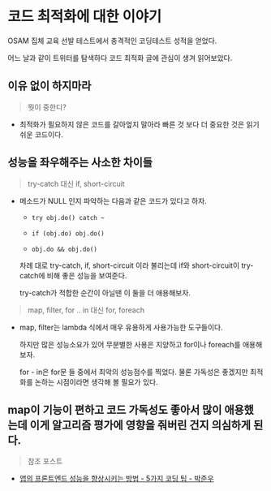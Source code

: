 # 코드 최적화에 대한 이야기

OSAM 집체 교육 선발 테스트에서 충격적인 코딩테스트 성적을 얻었다.

어느 날과 같이 트위터를 탐색하다 코드 최적화 글에 관심이 생겨 읽어보았다.

## 이유 없이 하지마라

> 뭣이 중한디?
- 최적화가 필요하지 않은 코드를 갈아엎지 말아라 빠른 것 보다 더 중요한 것은 읽기 쉬운 코드이다.

## 성능을 좌우해주는 사소한 차이들

> try-catch 대신 if, short-circuit
- 메소드가 NULL 인지 파악하는 다음과 같은 코드가 있다고 하자.
  
  - ``` try obj.do() catch ~ ```
  
  - ``` if (obj.do) obj.do() ```
  
  - ``` obj.do && obj.do() ```
  
  차례 대로 try-catch, if, short-circuit 이라 불리는데 if와 short-circuit이 try-catch에 비해 좋은 성능을 보여준다.
  
  try-catch가 적합한 순간이 아닐땐 이 둘을 더 애용해보자.
  
> map, filter, for .. in 대신 for, foreach
- map, filter는 lambda 식에서 매우 유용하게 사용가능한 도구들이다.

  하지만 많은 성능소요가 있어 무분별한 사용은 지양하고 for이나 foreach를 애용해보자.
  
  for - in은 for문 들 중에서 최악의 성능점수를 찍었다.
  물론 가독성은 좋겠지만 최적화를 논하는 시점이라면 생각해 볼 필요가 있다.


map이 기능이 편하고 코드 가독성도 좋아서 많이 애용했는데
이게 알고리즘 평가에 영향을 줘버린 건지 의심하게 된다.
---
> 참조 포스트
- [앱의 프론트엔드 성능을 향상시키는 방법 - 5가지 코딩 팁 - 박준우](https://junwoo45.github.io/2019-10-05-frontend-performance/)